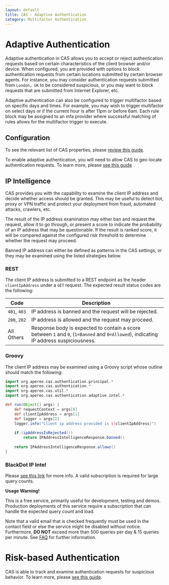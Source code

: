 ```yaml
---
layout: default
title: CAS - Adaptive Authentication
category: Multifactor Authentication
---
```


# Adaptive Authentication

Adaptive authentication in CAS allows you to accept or reject authentication requests based on certain characteristics
of the client browser and/or device. When configured, you are provided with options to block authentication requests
from certain locations submitted by certain browser agents. For instance, you may consider authentication requests submitted
from `London, UK` to be considered suspicious, or you may want to block requests that are submitted from Internet Explorer, etc.

Adaptive authentication can also be configured to trigger multifactor based on specific days and times. For example, you may wish to trigger multifactor on select days or if the current hour is after 11pm or before 6am. Each rule block may be assigned to an mfa provider where successful matching of rules allows for the multifactor trigger to execute.

## Configuration

To see the relevant list of CAS properties, please [review this guide](../configuration/Configuration-Properties.html#adaptive-authentication).

To enable adaptive authentication, you will need to allow CAS to geo-locate authentication requests.
To learn more, please [see this guide](../installation/GeoTracking-Authentication-Requests.html)

## IP Intelligence

CAS provides you with the capability to examine the client IP address and decide whether access should be granted. This may be useful
to detect bot, proxy or VPN traffic and protect your deployment from fraud, automated attacks, crawlers, etc.

The result of the IP address examination may either ban and request the request, allow it to go through, or present a score 
to indicate the probability of an IP address that may be questionable. If the result is ranked score, it will be compared against
the configured risk threshold to determine whether the request may proceed.

Banned IP address can either be defined as patterns in the CAS settings, or they may be examined using the listed strategies below.

### REST

The client IP address is submitted to a REST endpoint as the header `clientIpAddress` under a `GET` request. The expected result status codes are the following:

| Code                  | Description
|-----------------------|------------------------------------------------------------------------------------------------------------
| `401`, `403`          | IP address is banned and the request will be rejected.
| `200`, `202`          | IP address is allowed and the request may proceed.
| All Others            | Response body is expected to contain a score between `1` and `0`, (`1=Banned` and `0=Allowed`), indicating IP address suspiciousness.

### Groovy

The client IP address may be examined using a Groovy script whose outline should match the following:

```groovy
import org.apereo.cas.authentication.principal.*
import org.apereo.cas.authentication.*
import org.apereo.cas.util.*
import org.apereo.cas.authentication.adaptive.intel.*

def run(Object[] args) {
    def requestContext = args[0]
    def clientIpAddress = args[1]
    def logger = args[2]
    logger.info("Client ip address provided is ${clientIpAddress}")
    
    if (ipAddressIsRejected())
        return IPAddressIntelligenceResponse.banned()
    
    return IPAddressIntelligenceResponse.allows()
}
```

### BlackDot IP Intel

Please [see this link](https://getipintel.net/) for more info. A valid subscription is required for large query counts.

<div class="alert alert-warning"><strong>Usage Warning!</strong><p>This is a free service, primarily useful for development, testing and demos. Production deployments 
of this service require a subscription that can handle the expected query count and load.</p></div>

Note that a valid email that is checked frequently must be used in the contact field or else the service might be disabled without notice. Furthermore, **DO NOT** exceed more 
than 500 queries per day & 15 queries per minute. See [FAQ](https://getipintel.net/#FAQ) for further information.

# Risk-based Authentication

CAS is able to track and examine authentication requests for suspicious behavior.
To learn more, please [see this guide](../installation/Configuring-RiskBased-Authentication.html).
